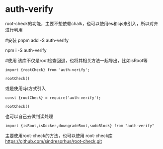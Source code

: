 # auth-verify
root-check的功能，主要不想依赖chalk，也可以使用es和cjs来引入，所以对齐进行利用

#安装
pnpm add -S auth-verify

npm i -S auth-verify

#使用
该库不仅是root检查回退，也将其相关方法一起导出，比如isRoot等

```
import {rootCheck} from 'auth-verify';

rootCheck()
```

或是使用cjs方式引入
```
const {rootCheck} = require('auth-verify');

rootCheck()
```

也可以自己去做判读处理
```
import {isRoot,isDocker,downgradeRoot,sudoBlock} from "auth-verify"

```



主要使用root-check的方法，也可以使用 root-check库 https://github.com/sindresorhus/root-check.git

